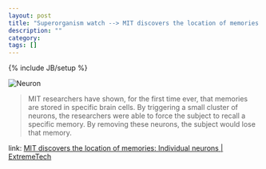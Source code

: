 ```yaml
---
layout: post
title: "Superorganism watch --> MIT discovers the location of memories  Individual neurons"
description: ""
category: 
tags: []
---
```

{% include JB/setup %}

![Neuron](http://www.extremetech.com/wp-content/uploads/2012/03/a-mouse-hippocampus-640x353.jpg)

> MIT researchers have shown, for the first time ever, that memories are stored in specific brain cells. By triggering a small cluster of neurons, the researchers were able to force the subject to recall a specific memory. By removing these neurons, the subject would lose that memory.

link: [MIT discovers the location of memories: Individual neurons | ExtremeTech](http://www.extremetech.com/extreme/123485-mit-discovers-the-location-of-memories-individual-neurons)

